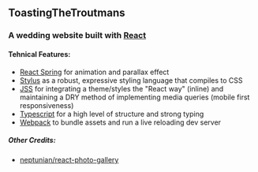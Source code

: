 ## ToastingTheTroutmans
### A wedding website built with [React](https://reactjs.org/)

#### Tehnical Features:
* [React Spring](https://github.com/drcmda/react-spring) for animation and parallax effect
* [Stylus](https://github.com/stylus/stylus) as a robust, expressive styling language that compiles to CSS
* [JSS](https://www.npmjs.com/package/react-jss) for integrating a theme/styles the "React way" (inline) and maintaining a DRY method of implementing media queries (mobile first responsiveness)
* [Typescript](https://www.typescriptlang.org/) for a high level of structure and strong typing
* [Webpack](https://webpack.js.org/) to bundle assets and run a live reloading dev server

##### Other Credits:
* [neptunian/react-photo-gallery](https://github.com/neptunian/react-photo-gallery)